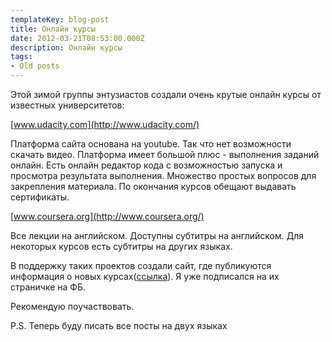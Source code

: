 ```yaml
---
templateKey: blog-post
title: Онлайн курсы
date: 2012-03-21T08:53:00.000Z
description: Онлайн курсы
tags:
- Old posts
---
```


Этой зимой группы энтузиастов создали очень крутые онлайн курсы от известных университетов:  

  

[www.udacity.com](http://www.udacity.com/)

Платформа сайта основана на youtube. Так что нет возможности скачать видео. Платформа имеет большой плюс - выполнения заданий онлайн. Есть онлайн редактор кода с возможностью запуска и просмотра результата выполнения. Множество простых вопросов для закрепления материала. По окончания курсов обещают выдавать сертификаты.

  

[www.coursera.org](http://www.coursera.org/)

Все лекции на английском. Доступны субтитры на английском. Для некоторых курсов есть субтитры на других языках.

  

В поддержку таких проектов создали сайт, где публикуются информация о новых курсах([ссылка](http://www.class-central.com/)). Я уже подписался на их страничке на ФБ.

  

Рекомендую поучаствовать.

  

P.S. Теперь буду писать все посты на двух языках